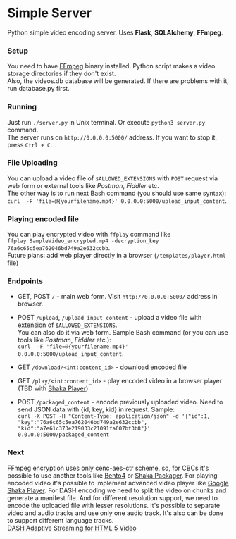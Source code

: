 # Simple Server
Python simple video encoding server. Uses **Flask**, **SQLAlchemy**, **FFmpeg**.

### Setup
You need to have [FFmpeg](https://www.ffmpeg.org) binary installed.
Python script makes a video storage directories if they don't exist.   
Also, the videos.db database will be generated. If there are problems with it, run database.py first.

### Running
Just run `./server.py` in Unix terminal. Or execute `python3 server.py` command.  
The server runs on `http://0.0.0.0:5000/` address. If you want to stop it, press `Ctrl + C`.

### File Uploading
You can upload a video file of `$ALLOWED_EXTENSIONS` with `POST` request via web form 
or external tools like _Postman_, _Fiddler_ etc.  
The other way is to run next Bash command (you should use same syntax):  
`curl  -F 'file=@{yourfilename.mp4}' 0.0.0.0:5000/upload_input_content`.

### Playing encoded file
You can play encrypted video with `ffplay` command like  
`ffplay SampleVideo_encrypted.mp4 -decryption_key 76a6c65c5ea762046bd749a2e632ccbb`.  
Future plans: add web player directly in a browser (`/templates/player.html` file)

### Endpoints
  * GET, POST `/` - main web form. Visit `http://0.0.0.0:5000/` address in browser.
  * POST `/upload`, `/upload_input_content` - upload a video file with extension of `$ALLOWED_EXTENSIONS`.  
You can also do it via web form.
Sample Bash command (or you can use tools like _Postman_, _Fiddler_ etc.):  
`curl  -F 'file=@{yourfilename.mp4}' 0.0.0.0:5000/upload_input_content`.  

  * GET `/download/<int:content_id>` - download encoded file
  * GET `/play/<int:content_id>` - play encoded video in a browser player (TBD with [Shaka Player](https://github.com/google/shaka-packager ))
  * POST `/packaged_content` - encode previously uploaded video. Need to send JSON data with {id, key, kid} in request. Sample:  
`curl -X POST -H "Content-Type: application/json" -d '{"id":1, "key":"76a6c65c5ea762046bd749a2e632ccbb", 
"kid":"a7e61c373e219033c21091fa607bf3b8"}' 0.0.0.0:5000/packaged_content` 

### Next
FFmpeg encryption uses only cenc-aes-ctr scheme, so, for CBCs it's possible to use another tools like [Bento4](https://www.bento4.com ) or [Shaka Packager](https://github.com/google/shaka-packager).
For playing encoded video it's possible to implement advanced video player like [Google Shaka Player](https://github.com/google/shaka-player).
For DASH encoding we need to split the video on chunks and generate a manifest file. 
And for different resolution support, we need to encode the uploaded file with lesser resolutions. 
It's possible to separate video and audio tracks and use only one audio track. 
It's also can be done to support different language tracks.  
[DASH Adaptive Streaming for HTML 5 Video](https://developer.mozilla.org/en-US/docs/Web/HTML/DASH_Adaptive_Streaming_for_HTML_5_Video)

